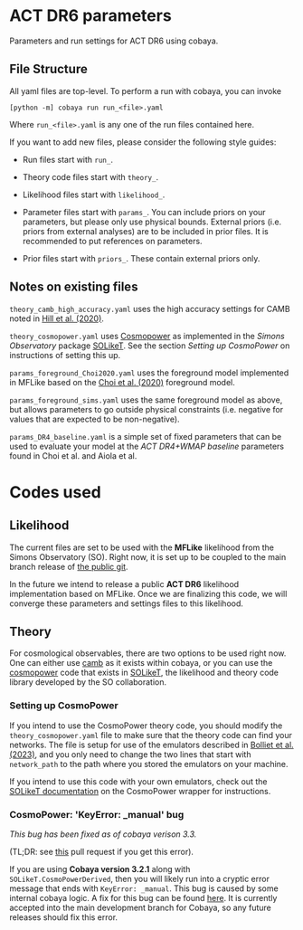 # ACT DR6 parameters
Parameters and run settings for ACT DR6 using cobaya.

## File Structure

All yaml files are top-level. To perform a run with cobaya, you can invoke

```
[python -m] cobaya run run_<file>.yaml
```

Where `run_<file>.yaml` is any one of the run files contained here.

If you want to add new files, please consider the following style guides:

- Run files start with `run_`.

- Theory code files start with `theory_`.

- Likelihood files start with `likelihood_`.

- Parameter files start with `params_`. You can include priors on your parameters, but please only use physical bounds. External priors (i.e. priors from external analyses) are to be included in prior files. It is recommended to put references on parameters.

- Prior files start with `priors_`. These contain external priors only.

## Notes on existing files

`theory_camb_high_accuracy.yaml` uses the high accuracy settings for CAMB noted in [Hill et al. (2020)](https://arxiv.org/abs/2109.04451).

`theory_cosmopower.yaml` uses [Cosmopower](https://arxiv.org/abs/2106.03846) as implemented in the _Simons Observatory_ package [SOLikeT](https://github.com/simonsobs/SOLikeT). See the section _Setting up CosmoPower_ on instructions of setting this up.

`params_foreground_Choi2020.yaml` uses the foreground model implemented in MFLike based on the [Choi et al. (2020)](https://arxiv.org/abs/2007.07289) foreground model.

`params_foreground_sims.yaml` uses the same foreground model as above, but allows parameters to go outside physical constraints (i.e. negative for values that are expected to be non-negative).

`params_DR4_baseline.yaml` is a simple set of fixed parameters that can be used to evaluate your model at the *ACT DR4+WMAP baseline* parameters found in Choi et al. and Aiola et al.

# Codes used

## Likelihood

The current files are set to be used with the **MFLike** likelihood from the Simons Observatory (SO). Right now, it is set up to be coupled to the main branch release of [the public git](https://github.com/simonsobs/LAT_MFLike).

In the future we intend to release a public **ACT DR6** likelihood implementation based on MFLike. Once we are finalizing this code, we will converge these parameters and settings files to this likelihood.

## Theory

For cosmological observables, there are two options to be used right now. One can either use [camb](https://github.com/cmbant/CAMB) as it exists within cobaya, or you can use the [cosmopower](https://arxiv.org/abs/2106.03846) code that exists in [SOLikeT](https://github.com/simonsobs/SOLikeT), the likelihood and theory code library developed by the SO collaboration.

### Setting up CosmoPower

If you intend to use the CosmoPower theory code, you should modify the `theory_cosmopower.yaml` file to make sure that the theory code can find your networks. The file is setup for use of the emulators described in [Bolliet et al. (2023)](https://arxiv.org/abs/2303.01591), and you only need to change the two lines that start with `network_path` to the path where you stored the emulators on your machine.

If you intend to use this code with your own emulators, check out the [SOLikeT documentation](https://soliket.readthedocs.io/en/latest/cosmopower.html) on the CosmoPower wrapper for instructions.

### CosmoPower: 'KeyError: _manual' bug

*This bug has been fixed as of cobaya verison 3.3.*

(TL;DR: see [this](https://github.com/CobayaSampler/cobaya/pull/275) pull request if you get this error).

If you are using **Cobaya version 3.2.1** along with `SOLikeT.CosmoPowerDerived`, then you will likely run into a cryptic error message that ends with `KeyError: _manual`. This bug is caused by some internal cobaya logic. A fix for this bug can be found [here](https://github.com/CobayaSampler/cobaya/pull/275). It is currently accepted into the main development branch for Cobaya, so any future releases should fix this error.
